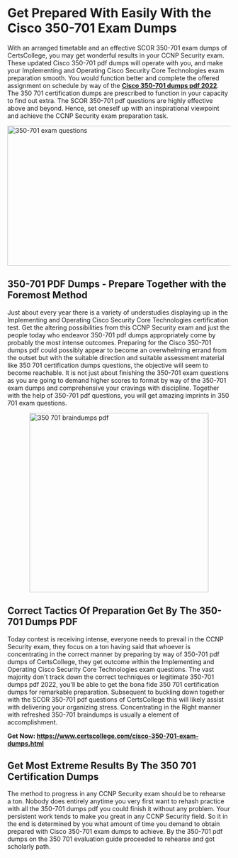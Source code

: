 <h1><strong>Get Prepared With Easily With the Cisco 350-701 Exam Dumps&nbsp;</strong></h1>
<p><span style="font-weight: 400;">With an arranged timetable and an effective SCOR 350-701 exam dumps of CertsCollege, you may get wonderful results in your CCNP Security exam. These updated Cisco 350-701 pdf dumps will operate with you, and make your Implementing and Operating Cisco Security Core Technologies exam preparation smooth. You would function better and complete the offered assignment on schedule by way of the <strong><a href="https://www.certscollege.com/cisco-350-701-exam-dumps.html">Cisco 350-701 dumps pdf 2022</a></strong>. The 350 701 certification dumps are prescribed to function in your capacity to find out extra. The SCOR 350-701 pdf questions are highly effective above and beyond. Hence, set oneself up with an inspirational viewpoint and achieve the CCNP Security exam preparation task.&nbsp;</span></p>
<p><span style="font-weight: 400;"><img style="display: block; margin-left: auto; margin-right: auto;" src="https://i.ibb.co/CPDK3ps/Yellow-and-Blue-Initiative-Blog-Banner.png" alt="350-701 exam questions" width="559" height="315" /></span></p>
<h2><strong>350-701 PDF Dumps - Prepare Together with the Foremost Method</strong></h2>
<p><span style="font-weight: 400;">Just about every year there is a variety of understudies displaying up in the Implementing and Operating Cisco Security Core Technologies certification test. Get the altering possibilities from this CCNP Security exam and just the people today who endeavor 350-701 pdf dumps appropriately come by probably the most intense outcomes. Preparing for the Cisco 350-701 dumps pdf could possibly appear to become an overwhelming errand from the outset but with the suitable direction and suitable assessment material like 350 701 certification dumps questions, the objective will seem to become reachable. It is not just about finishing the 350-701 exam questions as you are going to demand higher scores to format by way of the 350-701 exam dumps and comprehensive your cravings with discipline. Together with the help of 350-701 pdf questions, you will get amazing imprints in 350 701 exam questions.</span></p>
<p><span style="font-weight: 400;"><a href="https://tinyurl.com/y8dvaxq8"><img style="display: block; margin-left: auto; margin-right: auto;" src="https://i.ibb.co/9tMrhdY/Teacher-Appreciation-Invitation.png" alt="350 701 braindumps pdf " width="404" height="404" /></a></span></p>
<h2><strong>Correct Tactics Of Preparation Get By The 350-701 Dumps PDF</strong></h2>
<p><span style="font-weight: 400;">Today contest is receiving intense, everyone needs to prevail in the CCNP Security exam, they focus on a ton having said that whoever is concentrating in the correct manner by preparing by way of 350-701 pdf dumps of CertsCollege, they get outcome within the Implementing and Operating Cisco Security Core Technologies exam questions. The vast majority don't track down the correct techniques or legitimate 350-701 dumps pdf 2022, you'll be able to get the bona fide 350 701 certification dumps for remarkable preparation. Subsequent to buckling down together with the SCOR 350-701 pdf questions of CertsCollege this will likely assist with delivering your organizing stress. Concentrating in the Right manner with refreshed 350-701 braindumps is usually a element of accomplishment.</span></p>
<p><span style="font-weight: 400;"><strong>Get Now: <a href="https://www.certscollege.com/cisco-350-701-exam-dumps.html">https://www.certscollege.com/cisco-350-701-exam-dumps.html</a></strong></span></p>
<h2><strong>Get Most Extreme Results By The 350 701 Certification Dumps</strong></h2>
<p><span style="font-weight: 400;">The method to progress in any CCNP Security exam should be to rehearse a ton. Nobody does entirely anytime you very first want to rehash practice with all the 350-701 dumps pdf you could finish it without any problem. Your persistent work tends to make you great in any CCNP Security field. So it in the end is determined by you what amount of time you demand to obtain prepared with Cisco 350-701 exam dumps to achieve. By the 350-701 pdf dumps on the 350 701 evaluation guide proceeded to rehearse and got scholarly path.</span></p>
